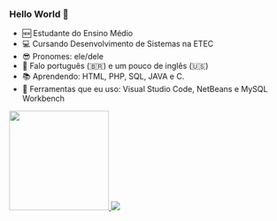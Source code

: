 ### Hello World 👋

 - 🆕 Estudante do Ensino Médio
 - 💻 Cursando Desenvolvimento de Sistemas na ETEC
 - 😎 Pronomes: ele/dele
 - 💬 Falo português (🇧🇷) e um pouco de inglês (🇺🇸)
 - 📚 Aprendendo: HTML, PHP, SQL, JAVA e C.
 - 💼 Ferramentas que eu uso: Visual Studio Code, NetBeans e MySQL Workbench

<div>
  <a href="https://github.com/jvsoave">
  <img height="180cm" src="https://github-readme-stats.vercel.app/api?username=jvsoave&show_icons=true&theme=prussian&include_all_commits=true&count_private=true"/>
  <img height"180cm" src="https://github-readme-stats.vercel.app/api/top-langs/?username=jvsoave&layout=compact&langs_count16&theme=prussian"/>
</div>

